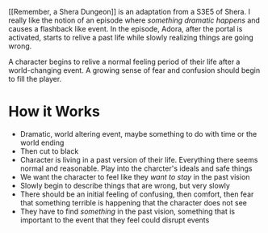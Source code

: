 [[Remember, a Shera Dungeon]] is an adaptation from a S3E5 of Shera. I really like the notion of an episode where *something dramatic happens* and causes a flashback like event. In the episode, Adora, after the portal is activated, starts to relive a past life while slowly realizing things are going wrong. 

A character begins to relive a normal feeling period of their life after a world-changing event. A growing sense of fear and confusion should begin to fill the player.
# How it Works
- Dramatic, world altering event, maybe something to do with time or the world ending
- Then cut to black
- Character is living in a past version of their life. Everything there seems normal and reasonable. Play into the charcter's ideals and safe things
- We want the character to feel like they *want to stay* in the past vision
- Slowly begin to describe things that are wrong, but very slowly
- There should be an initial feeling of confusing, then comfort, then fear that something terrible is happening that the character does not see
- They have to find *something* in the past vision, something that is important to the event that they feel could disrupt events